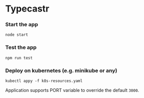 # Typecastr

### Start the app
`node start`

### Test the app
`npm run test`

### Deploy on kubernetes (e.g. minikube or any)
`kubectl appy -f k8s-resources.yaml`

Application supports PORT variable to override the default `3000`.
